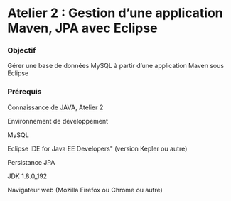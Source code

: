 # Atelier 2 : Gestion d’une application Maven, JPA avec Eclipse

### Objectif

Gérer une base de données MySQL à partir d’une application Maven sous Eclipse

### Prérequis

Connaissance de JAVA, Atelier 2

Environnement de développement

MySQL

Eclipse IDE for Java EE Developers" (version Kepler ou autre)

Persistance JPA

JDK 1.8.0_192 

Navigateur web (Mozilla Firefox ou Chrome ou autre)
